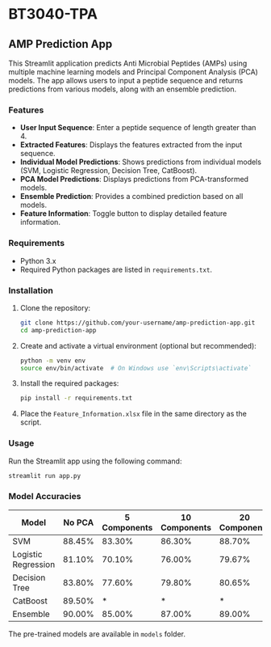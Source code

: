 # BT3040-TPA

## AMP Prediction App

This Streamlit application predicts Anti Microbial Peptides (AMPs) using multiple machine learning models and Principal Component Analysis (PCA) models. The app allows users to input a peptide sequence and returns predictions from various models, along with an ensemble prediction.

### Features

- **User Input Sequence**: Enter a peptide sequence of length greater than 4.
- **Extracted Features**: Displays the features extracted from the input sequence.
- **Individual Model Predictions**: Shows predictions from individual models (SVM, Logistic Regression, Decision Tree, CatBoost).
- **PCA Model Predictions**: Displays predictions from PCA-transformed models.
- **Ensemble Prediction**: Provides a combined prediction based on all models.
- **Feature Information**: Toggle button to display detailed feature information.

### Requirements

- Python 3.x
- Required Python packages are listed in `requirements.txt`.

### Installation

1. Clone the repository:
    ```bash
    git clone https://github.com/your-username/amp-prediction-app.git
    cd amp-prediction-app
    ```

2. Create and activate a virtual environment (optional but recommended):
    ```bash
    python -m venv env
    source env/bin/activate  # On Windows use `env\Scripts\activate`
    ```

3. Install the required packages:
    ```bash
    pip install -r requirements.txt
    ```

4. Place the `Feature_Information.xlsx` file in the same directory as the script.


### Usage

Run the Streamlit app using the following command:
```bash
streamlit run app.py
```

### Model Accuracies 

| Model              | No PCA | 5 Components | 10 Components | 20 Components |
|--------------------|--------|--------------|---------------|---------------|
| SVM                | 88.45% | 83.30%       | 86.30%        | 88.70%        |
| Logistic Regression| 81.10% | 70.10%       | 76.00%        | 79.67%        |
| Decision Tree      | 83.80% | 77.60%       | 79.80%        | 80.65%        |
| CatBoost           | 89.50% | *            | *             | *             |
| Ensemble           | 90.00% | 85.00%       | 87.00%        | 89.00%        |

The pre-trained models are available in `models` folder.
